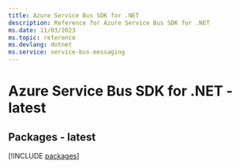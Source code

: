 ```yaml
---
title: Azure Service Bus SDK for .NET
description: Reference for Azure Service Bus SDK for .NET
ms.date: 11/03/2023
ms.topic: reference
ms.devlang: dotnet
ms.service: service-bus-messaging
---
```

# Azure Service Bus SDK for .NET - latest
## Packages - latest
[!INCLUDE [packages](service-bus-index.md)]